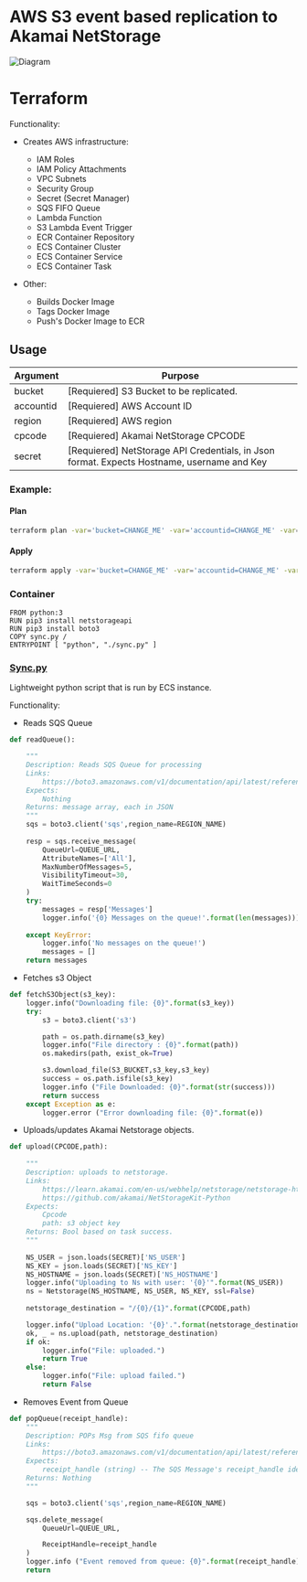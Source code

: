 # AWS S3 event based replication to Akamai NetStorage

![Diagram](https://raw.githubusercontent.com/roymartinezblanco/Akamai-s3-ns-sync/master/etc/diagram.png)

# Terraform

Functionality:
- Creates AWS infrastructure:
    * IAM Roles
    * IAM Policy Attachments
    * VPC Subnets
    * Security Group
    * Secret (Secret Manager)
    * SQS FIFO Queue
    * Lambda Function
    * S3 Lambda Event Trigger
    * ECR Container Repository
    * ECS Container Cluster
    * ECS Container Service
    * ECS Container Task

- Other:
    * Builds Docker Image
    * Tags Docker Image
    * Push's Docker Image to ECR

## Usage ###

|Argument| Purpose|
|---------|--------|
| bucket  |  [Requiered] S3 Bucket to be replicated. |
| accountid |  [Requiered] AWS Account ID |
| region |  [Requiered] AWS region |
| cpcode |  [Requiered] Akamai NetStorage CPCODE |
| secret |  [Requiered] NetStorage API Credentials, in Json format. Expects Hostname, username and Key  |

### Example:
#### Plan
```sh
terraform plan -var='bucket=CHANGE_ME' -var='accountid=CHANGE_ME' -var='cpcode=CHANGE_ME' -var='region=CHANGE_ME' -var='secret={"NS_HOSTNAME":"CHANGE_ME","NS_USER":"CHANGE_ME","NS_KEY":"CHANGE_ME"}'
```
#### Apply
```sh
terraform apply -var='bucket=CHANGE_ME' -var='accountid=CHANGE_ME' -var='cpcode=CHANGE_ME' -var='region=CHANGE_ME' -var='secret={"NS_HOSTNAME":"CHANGE_ME","NS_USER":"CHANGE_ME","NS_KEY":"CHANGE_ME"}'
```

### Container

```docker
FROM python:3
RUN pip3 install netstorageapi
RUN pip3 install boto3
COPY sync.py /
ENTRYPOINT [ "python", "./sync.py" ]
```

### [Sync.py](https://github.com/roymartinezblanco/Akamai-s3-ns-sync/blob/master/sync.py)

Lightweight python script that is run by ECS instance. 

Functionality:
- Reads SQS Queue
```python
def readQueue():

    """
    Description: Reads SQS Queue for processing
    Links:
        https://boto3.amazonaws.com/v1/documentation/api/latest/reference/services/sqs.html#SQS.Client.receive_message
    Expects: 
        Nothing
    Returns: message array, each in JSON
    """
    sqs = boto3.client('sqs',region_name=REGION_NAME)
    
    resp = sqs.receive_message(
        QueueUrl=QUEUE_URL,
        AttributeNames=['All'],
        MaxNumberOfMessages=5,
        VisibilityTimeout=30,
        WaitTimeSeconds=0
    )
    try:
        messages = resp['Messages']
        logger.info('{0} Messages on the queue!'.format(len(messages)))
        
    except KeyError:
        logger.info('No messages on the queue!')
        messages = []
    return messages
```
- Fetches s3 Object
```python
def fetchS3Object(s3_key):
    logger.info("Downloading file: {0}".format(s3_key))
    try:
        s3 = boto3.client('s3')

        path = os.path.dirname(s3_key)
        logger.info("File directory : {0}".format(path))
        os.makedirs(path, exist_ok=True)

        s3.download_file(S3_BUCKET,s3_key,s3_key)
        success = os.path.isfile(s3_key)
        logger.info ("File Downloaded: {0}".format(str(success)))
        return success
    except Exception as e:
        logger.error ("Error downloading file: {0}".format(e))
```
- Uploads/updates Akamai Netstorage objects.
```python
def upload(CPCODE,path): 
    
    """
    Description: uploads to netstorage.
    Links:
        https://learn.akamai.com/en-us/webhelp/netstorage/netstorage-http-api-developer-guide/GUID-C9CEE090-B272-4E47-ACD9-853D80C747BC.html
        https://github.com/akamai/NetStorageKit-Python
    Expects: 
        Cpcode
        path: s3 object key
    Returns: Bool based on task success.
    """
    
    NS_USER = json.loads(SECRET)['NS_USER']
    NS_KEY = json.loads(SECRET)['NS_KEY']
    NS_HOSTNAME = json.loads(SECRET)['NS_HOSTNAME']
    logger.info("Uploading to Ns with user: '{0}'".format(NS_USER))
    ns = Netstorage(NS_HOSTNAME, NS_USER, NS_KEY, ssl=False)
 
    netstorage_destination = "/{0}/{1}".format(CPCODE,path)

    logger.info("Upload Location: '{0}'.".format(netstorage_destination))
    ok, _ = ns.upload(path, netstorage_destination)
    if ok: 
        logger.info("File: uploaded.")
        return True
    else:
        logger.info("File: upload failed.")
        return False
```
- Removes Event from Queue
```python
def popQueue(receipt_handle):
    """
    Description: POPs Msg from SQS fifo queue
    Links:
        https://boto3.amazonaws.com/v1/documentation/api/latest/reference/services/sqs.html#SQS.Client.delete_message
    Expects: 
        receipt_handle (string) -- The SQS Message's receipt_handle identifier.
    Returns: Nothing
    """

    sqs = boto3.client('sqs',region_name=REGION_NAME)

    sqs.delete_message(
        QueueUrl=QUEUE_URL,

        ReceiptHandle=receipt_handle
    )
    logger.info ("Event removed from queue: {0}".format(receipt_handle))
    return
```